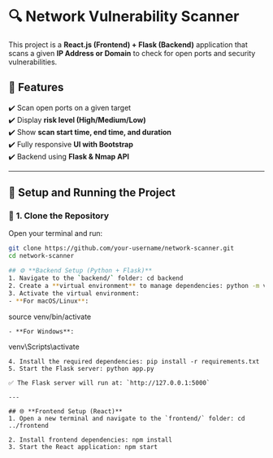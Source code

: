 # 🔍 Network Vulnerability Scanner

This project is a **React.js (Frontend) + Flask (Backend)** application that scans a given **IP Address or Domain** to check for open ports and security vulnerabilities.

## 📌 Features
✔️ Scan open ports on a given target  
✔️ Display **risk level (High/Medium/Low)**  
✔️ Show **scan start time, end time, and duration**  
✔️ Fully responsive **UI with Bootstrap**  
✔️ Backend using **Flask & Nmap API**  

---

## 🚀 Setup and Running the Project

### 🔹 **1. Clone the Repository**
Open your terminal and run:
```sh
git clone https://github.com/your-username/network-scanner.git
cd network-scanner

## ⚙️ **Backend Setup (Python + Flask)**
1. Navigate to the `backend/` folder: cd backend
2. Create a **virtual environment** to manage dependencies: python -m venv venv
3. Activate the virtual environment:
- **For macOS/Linux**:
  ```
  source venv/bin/activate
  ```
- **For Windows**:
  ```
  venv\Scripts\activate
  ```
4. Install the required dependencies: pip install -r requirements.txt
5. Start the Flask server: python app.py

✅ The Flask server will run at: `http://127.0.0.1:5000`

---

## 🌐 **Frontend Setup (React)**
1. Open a new terminal and navigate to the `frontend/` folder: cd ../frontend

2. Install frontend dependencies: npm install
3. Start the React application: npm start




